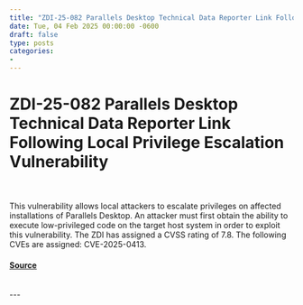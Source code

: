 ```yaml
---
title: "ZDI-25-082 Parallels Desktop Technical Data Reporter Link Following Local Privilege Escalation Vulnerability"
date: Tue, 04 Feb 2025 00:00:00 -0600
draft: false
type: posts
categories: 
- 
---
```

# ZDI-25-082 Parallels Desktop Technical Data Reporter Link Following Local Privilege Escalation Vulnerability

<br/>

<br/>
This vulnerability allows local attackers to escalate privileges on affected installations of Parallels Desktop. An attacker must first obtain the ability to execute low-privileged code on the target host system in order to exploit this vulnerability. The ZDI has assigned a CVSS rating of 7.8. The following CVEs are assigned: CVE-2025-0413.

#### [Source](http://www.zerodayinitiative.com/advisories/ZDI-25-082/)

<br/>
---
